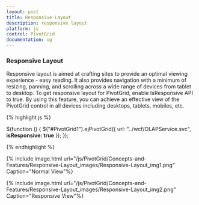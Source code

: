 ```yaml
---
layout: post
title: Responsive-Layout
description: responsive layout
platform: js
control: PivotGrid
documentation: ug
---
```


### Responsive Layout

Responsive layout is aimed at crafting sites to provide an optimal viewing experience - easy reading. It also provides navigation with a minimum of resizing, panning, and scrolling across a wide range of devices from tablet to desktop. To get responsive layout for PivotGrid, enable IsResponsive API to true. By using this feature, you can achieve an effective view of the PivotGrid control in all devices including desktops, tablets, mobiles, etc. 

{% highlight js %}

$(function () {
       $("#PivotGrid1").ejPivotGrid({
             url: "../wcf/OLAPService.svc", **isResponsive: true**
       });
});

{% endhighlight %}

{% include image.html url="/js/PivotGrid/Concepts-and-Features/Responsive-Layout_images/Responsive-Layout_img1.png" Caption="Normal View"%}

{% include image.html url="/js/PivotGrid/Concepts-and-Features/Responsive-Layout_images/Responsive-Layout_img2.png" Caption="Responsive View"%}

